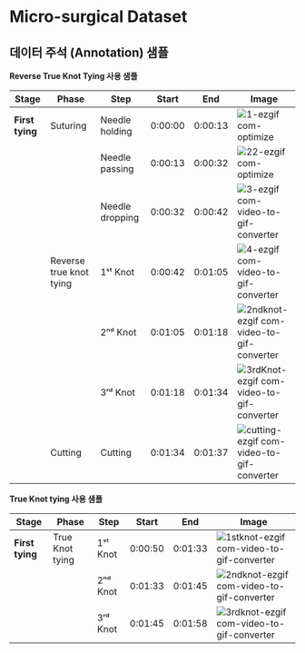 # Micro-surgical Dataset

## 데이터 주석 (Annotation) 샘플

**Reverse True Knot Tying 사용 샘플**

| Stage             | Phase                   | Step              | Start   | End     | Image |
|--------------------|-------------------------|-------------------|---------|---------|-------|
|**First tying**     | Suturing               | Needle holding    | 0:00:00 | 0:00:13 | ![1-ezgif com-optimize](https://github.com/user-attachments/assets/3915a6f8-e40c-486b-9df5-aebdb6dab724) |
|                    |                         | Needle passing    | 0:00:13 | 0:00:32 |![22-ezgif com-optimize](https://github.com/user-attachments/assets/fca88c53-d634-4ed0-b25b-20c9d90cfecc) |
|                    |                         | Needle dropping   | 0:00:32 | 0:00:42 |![3-ezgif com-video-to-gif-converter](https://github.com/user-attachments/assets/f8fc170a-2402-46f3-851c-676a98409dd2)|
|                    | Reverse true knot tying | 1ˢᵗ Knot         | 0:00:42 | 0:01:05 |![4-ezgif com-video-to-gif-converter](https://github.com/user-attachments/assets/4289b326-c56d-4b90-a54e-6e3d235ced9c)|
|                    |                         | 2ⁿᵈ Knot          | 0:01:05 | 0:01:18 |![2ndknot-ezgif com-video-to-gif-converter](https://github.com/user-attachments/assets/2acb360a-cd59-4897-8cb9-f775ca75ffd7)|
|                    |                         | 3ʳᵈ Knot          | 0:01:18 | 0:01:34 |![3rdKnot-ezgif com-video-to-gif-converter](https://github.com/user-attachments/assets/20bcbea8-42e2-4243-9eeb-3b82e72f849a)|
|                    | Cutting                | Cutting           | 0:01:34 | 0:01:37 |![cutting-ezgif com-video-to-gif-converter](https://github.com/user-attachments/assets/ed4107c0-0272-44d0-b711-03bc6cdea1f0)|


**True Knot tying 사용 샘플**

| Stage       | Phase                 | Step              | Start   | End     | Image |
|-------------|-----------------------|-------------------|---------|---------|-------|
|**First tying** | True Knot tying    | 1ˢᵗ Knot          | 0:00:50 | 0:01:33 |![1stknot-ezgif com-video-to-gif-converter](https://github.com/user-attachments/assets/8201c5ec-f000-4bce-8f2d-18f17dc35f02)|
|             |                       | 2ⁿᵈ Knot          | 0:01:33 | 0:01:45 |![2ndknot-ezgif com-video-to-gif-converter](https://github.com/user-attachments/assets/98c3aa28-0357-4f96-b56c-a1424b582fed)|
|             |                       | 3ʳᵈ Knot          | 0:01:45 | 0:01:58 |![3rdknot-ezgif com-video-to-gif-converter](https://github.com/user-attachments/assets/01890820-1bdd-4db0-b1ce-232e0b8b5b38)|
